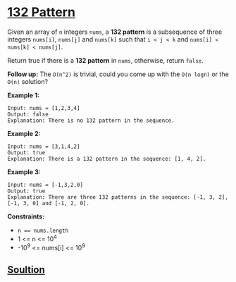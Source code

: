 # [132 Pattern](https://leetcode.com/explore/challenge/card/october-leetcoding-challenge/562/week-4-october-22nd-october-28th/3505/)

Given an array of `n` integers `nums`, a **132 pattern** is a subsequence of three integers `nums[i]`, `nums[j]` and `nums[k]` such that `i < j < k` and `nums[i] < nums[k] < nums[j]`.

Return true if there is a **132 pattern** in `nums`, otherwise, return `false`.

**Follow up:** The `O(n^2)` is trivial, could you come up with the `O(n logn)` or the `O(n)` solution?

**Example 1:**

```
Input: nums = [1,2,3,4]
Output: false
Explanation: There is no 132 pattern in the sequence.
```

**Example 2:**

```
Input: nums = [3,1,4,2]
Output: true
Explanation: There is a 132 pattern in the sequence: [1, 4, 2].
```

**Example 3:**

```
Input: nums = [-1,3,2,0]
Output: true
Explanation: There are three 132 patterns in the sequence: [-1, 3, 2], [-1, 3, 0] and [-1, 2, 0].
```

**Constraints:**

-   `n == nums.length`
-   1 <= n <= 10<sup>4</sup>
-   -10<sup>9</sup> <= nums[i] <= 10<sup>9</sup>

## [Soultion](https://leetcode.com/problems/132-pattern/solution/)
